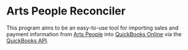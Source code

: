 # Arts People Reconciler

This program aims to be an easy-to-use tool for importing sales and payment information from [Arts People](https://www.arts-people.com/) into [QuickBooks Online](https://quickbooks.intuit.com/) via the [QuickBooks API](https://developer.intuit.com/app/developer/qbo/docs/develop).
